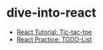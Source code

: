 # dive-into-react

- [React Tutorial: Tic-tac-toe](https://tic-tac-toe-tutor-react.netlify.app)
- [React Practice: TODO-List](https://todo-list-practice-react.netlify.app)
